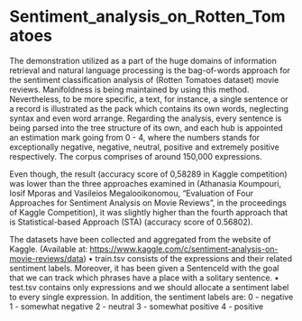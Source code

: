 # Sentiment_analysis_on_Rotten_Tomatoes
The demonstration utilized as a part of the huge domains of information retrieval and natural language processing is the bag-of-words approach for the sentiment classification analysis of (Rotten Tomatoes dataset) movie reviews. Manifoldness is being maintained by using this method. Nevertheless, to be more specific, a text, for instance, a single sentence or a record is illustrated as the pack which contains its own words, neglecting syntax and even word arrange. Regarding the analysis, every sentence is being parsed into the tree structure of its own, and each hub is appointed an estimation mark going from 0 - 4, where the numbers stands for exceptionally negative, negative, neutral, positive and extremely positive respectively. The corpus comprises of around 150,000 expressions.

Even though, the result (accuracy score of 0,58289 in Kaggle competition) was lower than the three approaches examined in (Athanasia Koumpouri, Iosif Mporas and Vasileios Megalooikonomou, “Evaluation of Four Approaches for Sentiment Analysis on Movie Reviews”, in the proceedings of Kaggle Competition), it was slightly higher than the fourth approach that is Statistical-based Approach (STA) (accuracy score of 0.56802).

The datasets have been collected and aggregated from the website of Kaggle. (Available at: https://www.kaggle.com/c/sentiment-analysis-on-movie-reviews/data)
• train.tsv consists of the expressions and their related sentiment labels. Moreover, it has been given a SentenceId with the goal that we can track which phrases have a place with a solitary sentence.
• test.tsv contains only expressions and we should allocate a sentiment label to every single expression.
In addition, the sentiment labels are:
0 - negative
1 - somewhat negative
2 - neutral
3 - somewhat positive
4 - positive
